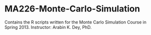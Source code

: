 MA226-Monte-Carlo-Simulation
============================
Contains the R scripts written for the Monte Carlo Simulation Course in Spring 2013. Instructor: Arabin K. Dey, PhD.
